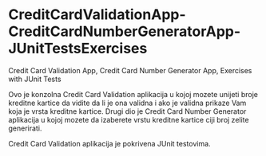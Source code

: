 # CreditCardValidationApp-CreditCardNumberGeneratorApp-JUnitTestsExercises
Credit Card Validation App, Credit Card Number Generator App, Exercises with JUnit Tests

Ovo je konzolna Credit Card Validation aplikacija u kojoj mozete unijeti broje kreditne kartice da vidite da li je ona validna i ako je validna prikaze Vam koja je vrsta kreditne kartice.
Drugi dio je Credit Card Number Generator aplikacija u kojoj mozete da izaberete vrstu kreditne kartice ciji broj zelite generirati.

Credit Card Validation aplikacija je pokrivena JUnit testovima.
